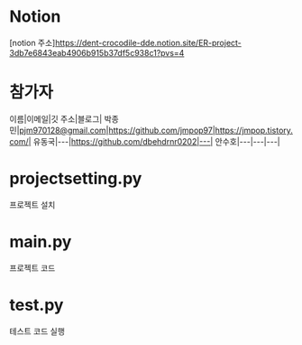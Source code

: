 # Notion

[notion 주소]https://dent-crocodile-dde.notion.site/ER-project-3db7e6843eab4906b915b37df5c938c1?pvs=4
# 참가자
이름|이메일|깃 주소|블로그|
박종민|pjm970128@gmail.com|https://github.com/jmpop97|https://jmpop.tistory.com/|
유동국|---|https://github.com/dbehdrnr0202|---|
안수호|---|---|---|

# projectsetting.py
프로젝트 설치
# main.py
프로젝트 코드
# test.py
테스트 코드 실행
